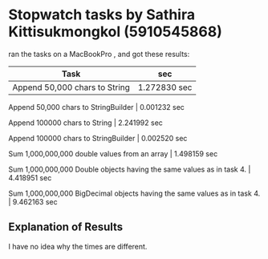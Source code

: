 
# Stopwatch tasks by Sathira Kittisukmongkol (5910545868)


ran the tasks on a MacBookPro , and got these results:

Task 							| sec
--------------------------------------------------------|-----
Append 50,000 chars to String 				| 1.272830 sec

Append 50,000 chars to StringBuilder 			| 0.001232 sec
		
Append 100000 chars to String 				| 2.241992 sec

Append 100000 chars to StringBuilder			| 0.002520 sec

Sum 1,000,000,000 double values from an array 		| 1.498159 sec

Sum 1,000,000,000 Double objects having the same values as in task 4.		| 4.418951 sec


Sum 1,000,000,000 BigDecimal objects having the same values as in task 4.  	| 9.462163 sec


## Explanation of Results
I have no idea why the times are different.
